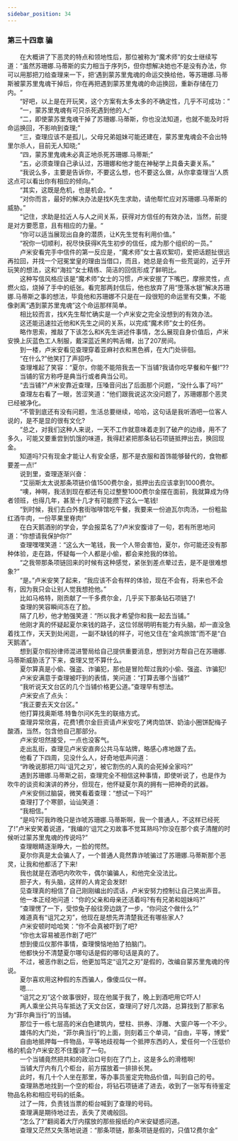 ```yaml
---
sidebar_position: 34
---
```

### 第三十四章 骗  


　　在大概讲了下恶灵的特点和领地性后，那位被称为“魔术师”的女士继续写道：“虽然苏珊娜.马蒂斯的实力相当于序列5，但你想解决她也不是没有办法，你可以用那把刀给查理来一下，把‘遇到蒙苏里鬼魂的命运交换给他，等苏珊娜.马蒂斯被蒙苏里鬼魂干掉后，你在再把遇到蒙苏里鬼魂的命运换回，重新存储在刀内。“  
　　“好吧，以上是在开玩笑，这个方案有太多太多的不确定性，几乎不可成功：”  
　　“一，蒙苏里鬼魂有可只杀死遇到他的人;“  
　　“二，即使蒙苏里鬼魂干掉了苏珊娜.马蒂斯，你也没法知道，也就不能及时将命运换回，不影响到查理;”  
　　“三，查理应该不是孤儿，父母兄弟姐妹可能还建在，蒙苏里鬼魂会不会出特里尔杀人，目前无人知晓;”  
　　“四，蒙苏里鬼魂未必真正地杀死苏珊娜.马蒂斯;”  
　　“五，必须查理自己承认过，苏珊娜和他才能在神秘学上具备夫妻关系。”  
　　“我说么多，主要是告诉你，不要这么想，也不要这么做，从你拿查理当‘人质这点可以看出你有相应的倾向。”  
　　“其实，这既是危机，也是机会。“  
　　“对你而言，最好的解决办法是找K先生求助，请他帮忙应对苏珊娜.马蒂斯的威胁。”  
　　“记住，求助是拉近人与人之间关系，获得对方信任的有效办法，当然，前提是对方要愿意，且有相应的力量。“  
　　“你可以适当展现出自身的潜质，让K先生觉有利用价值。”  
　　“祝你一切顺利，祝尽快获得K先生初步的信任，成为那个组织的一员。”  
　　卢米安看完手中信件的第一反应是，“魔术师”女士喜欢絮叨，爱把话题扯很远再拉回，并找一个冠冕堂皇的理由当借口，而且，她总是会有一些荒诞的，近乎开玩笑的想法，这和“海拉”女士精练、简洁的回信形成了鲜明比。  
　　这种写信风格应该是“魔术师”女士的习惯，卢米安抿了下嘴巴，摩擦灵性，点燃火焰，烧掉了手中的纸张。看完那两封信后，他也放弃了用“堕落水银”解决苏珊娜.马蒂斯之事的想法，毕竟他和苏珊娜不只是在一段很短的命运里有交集，不能像剥离“遇到蒙苏里鬼魂”这个命运那样简单。  
　　相比较而言，找K先生帮忙确实是一个卢米安之完全没想到的有效办法。  
　　这还能迅速拉近他和K先生之间的关系，以完成“魔术师”女士的任务。  
　　略作思索，推敲了下该怎么和K先生讲述件事情，怎么展现自身价值后，卢米安换上灰蓝色工人制服，戴深蓝近黑的鸭舌帽，出了207房间。  
　　到一楼，卢米安看见查理穿着亚麻衬衣和黑色裤，在大门处徘徊。  
　　“在什么?”他笑打了声招呼。  
　　查理堆起了笑容：“夏尔，你能不能陪我去一下当铺?我请你吃早餐和午餐!”??  
　　当铺的官方称呼是典当行或者典当公司。  
　　“去当铺?”卢米安靠近查理，压嗓音问出了后面那个问题，“没什么事了吗?”  
　　查理左右看了一眼，苦涩笑道：“他们跟我说这次没问题了，苏珊娜那个恶灵已经被净化。  
　　“不管到底还有没有问题，生活总要继续，哈哈，这句话是我听酒吧一位客人说的，是不是显的很有文化?  
　　“总之，对我们这种人来说，一天不工作就意味着走到了破产的边缘，用不了多久，可能又要重尝到饥饿的味道，我得赶紧把那条钻石项链抵押出去，换回现金。  
　　知道吗?只有现金才能让人有安全感，那不是衣服和首饰能够替代的，食物都要差一点!”  
　　说到里，查理逐渐兴奋：  
　　“艾丽斯太太说那条项链价值1500费尔金，抵押出去应该拿到1000费尔。  
　　“噢，神啊，我活到现在都还有见过整整1000费尔金摆在面前，我就算成为侍者领班，也得几年，甚至十几才有可能攒下这么一笔钱!  
　　“到时候，我们去白外套街咖啡馆吃午餐，我要来一份迪瓦尔肉汤，一份粗盐红酒牛肉，一份苹果里脊肉!”  
　　在白天鹅酒别的学会，学会报菜名了?卢米安腹诽了一句，若有所思地问道：“你想请我保护你?”  
　　查理嘿嘿笑道：“这么大一笔钱，我一个人带会害怕，夏尔，你可能还没有那种体验，走在路，怀疑每一个人都是小偷，都会来抢我的体验。  
　　“之我带那条项链回来的时候有这种感觉，紧张到差点晕过去，是不是很难想象?”  
　　“是。”卢米安笑了起来，“我应该不会有样的体验，现在不会有，将来也不会有，因为我只会让别人觉我想抢他。”  
　　比如马格特，刚贡献了一千多费尔金，几乎买下那条钻石项链了!  
　　查理的笑容瞬间冻在了脸。  
　　隔了几秒，他才勉强笑道：“所以我才希望你和我一起去当铺。”  
　　他刚才真的怀疑起夏尔来钱的路子，这位邻居明明有能力有头脑，却一直没急着找工作，天天到处闲逛，一副不缺钱的样子，可他又住在“金鸡旅馆”而不是“白天鹅酒”。  
　　想到夏尔假扮律师混进警局给自己提供重要消息，想到对方帮自己在苏珊娜.马蒂斯威胁活了下来，查理又觉不算什么。  
　　夏尔算真是小偷、强盗、诈骗犯，那也是冒险帮过我的小偷、强盗、诈骗犯!  
　　卢米安满意于查理被吓到的表情，笑问道：“打算去哪个当铺?”  
　　“我听说天文台区的几个当铺价格更公道。”查理早有想法。  
　　卢米安点了点头：  
　　“我正要去天文台区。”  
　　他打算找奥斯塔.特鲁尔问K先生的联络方式。  
　　查理异常欣喜，花费1费尔金巨资请卢米安吃了烤肉馅饼、奶油小圈饼配梅子酸酒，当然，包含他自己那部分。  
　　卢米安坦然接受，一点也没客气。  
　　走出乱街，查理见卢米安直奔公共马车站牌，略感心疼地跟了去。  
　　他看了下四周，见没什么人，好奇地低声问道：  
　　“昨晚说那把刀叫‘诅咒之刃’，被它割伤的人真的会死掉全家吗?”  
　　遇到苏珊娜.马蒂斯之前，查理完全不相信这种事情，即使听说了，也是作为吹牛的谈资和演讲的养分，但现在，他怀疑夏尔真的拥有一把神奇的武器。  
　　卢米安侧过脑袋，微笑看着查理：“想试一下吗?”  
　　查理打了个寒颤，讪讪笑道：  
　　“我相信。”  
　　“是吗?可我昨晚只是诈唬苏珊娜.马蒂斯啊，我一个普通人，不这样已经死了!”卢米安笑着说道，“我编的‘诅咒之刃故事不觉耳熟吗?你没在那个疯子清醒的时候听过蒙苏里鬼魂的传说吗?”  
　　查理眼睛逐渐睁大，一脸的愕然。  
　　夏尔你真是太会骗人了，一个普通人竟然靠诈唬骗过了苏珊娜.马蒂斯那个恶灵，让我和他都活了下来!  
　　我也就是在酒吧内吹吹牛，偶尔骗骗人，和他完全没法比。  
　　胆子大，有头脑，这样的人肯定会发财!  
　　见查理真的相信了自己刚刚编出的谎话，卢米安努力控制让自己笑出声音。  
　　他一本正经地问道：“你的父亲和母亲还活着吗?有有兄弟和姐妹吗?”  
　　”查理愣了一下，受惊兔子般往旁边跳了一步，“你问这个做什么?”  
　　难道真有“诅咒之刃”，他现在是想先弄清楚我还有哪些家人?  
　　卢米安顿时哈哈笑：“你不会真被吓到了吧?  
　　“你也太容易被恶作剧了吧?”  
　　想到傻瓜仪那件事情，查理懊恼地拍了拍脑门。  
　　他都快分不清楚夏尔哪句话是假的哪句话是真的了。  
　　不过，被恶作剧之后，他更加笃定“诅咒之刃”是假的，改编自蒙苏里鬼魂的传说。  
　　夏尔喜欢用这种假的东西骗人，像傻瓜仪一样。  
　　嗯....  
　　“诅咒之刃”这个故事很好，现在他属于我了，晚上到酒吧用它吓人!  
　　两人乘坐公共马车抵达了天文台区，查理问了好几次路，总算找到了那家名为“菲尔典当行”的当铺。  
　　那位于一栋七层高的米白色建筑内，壁柱、拱券、浮雕、大窗户等一个不少。  
　　雄伟的大门处，“菲尔典当行”的上面，则刻着三个单词，“自由，平等，博爱”  
　　自由地抵押每一件物品，平等地歧视每一个抵押东西的人，爱任何一个压低价格的机会?卢米安忍不住腹诽了一句。  
　　一个当铺竟然把共和的政治口号刻在了门上，这是多么的滑稽啊!  
　　当铺大厅内有几个柜台，前方摆放着一排排长凳。  
　　此时，有几十个人坐在那里，等办事员鉴定完物品价值，叫到自己的号。  
　　查理熟悉地找到一个空的柜台，将钻石项链递了进去，收到了一张写有待鉴定物品名称和相应号码的纸条。  
　　过了一阵，负责钱当票的柜台喊到了查理的号码。  
　　查理满是期待地过去，丢失了灵魂般回。  
　　“怎么了?”翻阅着大厅内摆放的那些报纸的卢米安疑惑问道。  
　　查理又茫然又失落地说道：“那条项链，那条项链是假的，只值12费尔金”  
